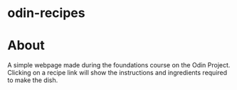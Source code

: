 # odin-recipes

# About

A simple webpage made during the foundations course on the Odin Project. Clicking on a recipe link will show the instructions and ingredients required to make the dish.

